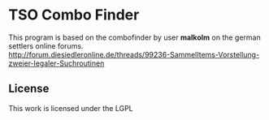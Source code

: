 TSO Combo Finder
================

This program is based on the combofinder by user **malkolm** on the german settlers online forums.  
http://forum.diesiedleronline.de/threads/99236-SammelItems-Vorstellung-zweier-legaler-Suchroutinen


License
-------

This work is licensed under the LGPL